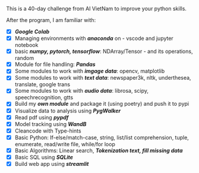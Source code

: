 This is a 40-day challenge from AI VietNam to improve your python skills.

After the program, I am familiar with:

- [x] ***Google Colab***
- [x] Managing environments with ***anaconda*** on - vscode and jupyter notebook
- [x] basic ***numpy, pytorch, tensorflow***: NDArray/Tensor - and its operations, random
- [x] Module for file handling: ***Pandas***
- [x] Some modules to work with ***imgage data***: opencv, matplotlib
- [x] Some modules to work with ***text data***: newspaper3k, nltk, underthesea, translate, google trans
- [x] Some modules to work with ***audio data***: librosa, scipy, speechrecognition, gtts
- [x] Build my ***own module*** and package it (using poetry) and push it to pypi
- [x] Visualize data to analysis using ***PygWalker***
- [x] Read pdf using ***pypdf***
- [x] Model tracking using ***WandB***
- [x] Cleancode with Type-hints
- [x] Basic Python: If-else/match-case, string, list/list comprehension, tuple, enumerate, read/write file, while/for loop
- [x] Basic Algorithms: Linear search, ***Tokenization text, fill missing data***
- [x] Basic SQL using ***SQLite***
- [x] Build web app using ***streamlit***